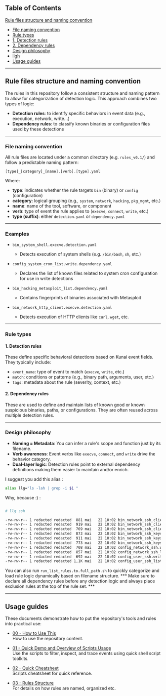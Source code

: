 
## Table of Contents

 [Rule files structure and naming convention](#rule-files-structure-and-naming-convention)
- [File naming convention](#file-naming-convention)
- [Rule types](#rule-types)
- [1. Detection rules](#1-detection-rules)
- [2. Dependency rules](#2-dependency-rules)
- [Design philosophy](#design-philosophy)
- [llgh](#llg-ssh)
- [Usage guides](#usage-guides)

---

## Rule files structure and naming convention

The rules in this repository follow a consistent structure and naming pattern to allow for categorization of detection logic. 
This approach combines two types of logic:

* **Detection rules**: to identify specific behaviors in event data (e.g., execution, network, write...)
* **Dependency rules**: to classify known binaries or configuration files used by these detections

---

### File naming convention

All rule files are located under a common directory (e.g. `rules_v0.1/`) and follow a predictable naming pattern:

```
[type]_[category]_[name].[verb].[type].yaml
```

Where:

* **type**: indicates whether the rule targets `bin` (binary) or `config` (configuration)
* **category**: logical grouping (e.g., `system`, `network`, `hacking`, `pkg_mgmt`, etc.)
* **name**: name of the tool, software, or component
* **verb**: type of event the rule applies to (`execve`, `connect`, `write`, etc.)
* **type (suffix)**: either `detection.yaml` or `dependency.yaml`

---

### Examples

* `bin_system_shell.execve.detection.yaml`
  - Detects execution of system shells (e.g. `/bin/bash`, `sh`, etc.)

* `config_system_cron_list.write.dependency.yaml`
  - Declares the list of known files related to system cron configuration for use in write detections

* `bin_hacking_metasploit_list.dependency.yaml`
  - Contains fingerprints of binaries associated with Metasploit

* `bin_network_http_client.execve.detection.yaml`
  - Detects execution of HTTP clients like `curl`, `wget`, etc.

---

### Rule types

#### 1. Detection rules

These define specific behavioral detections based on Kunai event fields. They typically include:

* `event_name`: type of event to match (`execve`, `write`, etc.)
* `match`: conditions or patterns (e.g., binary path, arguments, user, etc.)
* `tags`: metadata about the rule (severity, context, etc.)

#### 2. Dependency rules

These are used to define and maintain lists of known good or known suspicious binaries, paths, or configurations. 
They are often reused across multiple detection rules.


---

### Design philosophy

* **Naming = Metadata**: You can infer a rule's scope and function just by its filename.
* **Verb awareness**: Event verbs like `execve`, `connect`, and `write` drive the behavior category.
* **Dual-layer logic**: Detection rules point to external dependency definitions making them easier to maintain and/or enrich.

I suggest you add this alias  : 

```bash 
alias llg="ls -lah | grep -i $1 " 
```

Why, because :)  : 

```bash 

# llg ssh   

-rw-rw-r-- 1 redacted redacted  881 mai   22 10:02 bin_network_ssh_client.connect.detection.yaml
-rw-rw-r-- 1 redacted redacted  919 mai   22 10:02 bin_network_ssh_client.execve.detection.yaml
-rw-rw-r-- 1 redacted redacted  769 mai   22 10:02 bin_network_ssh_client_list.dependency.yaml
-rw-rw-r-- 1 redacted redacted  873 mai   22 10:02 bin_network_ssh_keys.connect.detection.yaml
-rw-rw-r-- 1 redacted redacted  911 mai   22 10:02 bin_network_ssh_keys.execve.detection.yaml
-rw-rw-r-- 1 redacted redacted  773 mai   22 10:02 bin_network_ssh_keys_list.dependency.yaml
-rw-rw-r-- 1 redacted redacted  708 mai   22 10:02 config_network_ssh.write.detection.yaml
-rw-rw-r-- 1 redacted redacted  857 mai   22 10:02 config_network_ssh_list.write.dependency.yaml
-rw-rw-r-- 1 redacted redacted  692 mai   22 10:02 config_user_ssh.write.detection.yaml
-rw-rw-r-- 1 redacted redacted 1,1K mai   22 10:02 config_user_ssh_list.write.dependency.yaml

```

You can also run  `run_list_rules.to.full_path.sh` to quickly categorize and load rule logic dynamically based on filename structure. 
*** Make sure to declare all dependency rules before any detection logic and always place exclusion rules at the top of the rule set. ***

---

## Usage guides

These documents demonstrate how to put the repository's tools and rules into practical use:

- [00 - How to Use This](./doc/00_HOWTOUSE.md)  
  How to use the repository content.

- [01 - Quick Demo and Overview of Scripts Usage](./doc/01_QUICK_DEMO.md)  
  Use the scripts to filter, inspect, and trace events using quick shell script toolkits.

- [02 - Quick Cheatsheet](./doc/02_SCRIPTS_CHEATSHEET.md)  
  Scripts cheatsheet for quick reference.

- [03 - Rules Structure](./doc/03_RULES_STRUCTURE.md)  
  For details on how rules are named, organized etc.
  


